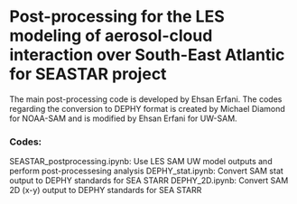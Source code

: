 # Post-processing for the LES modeling of aerosol-cloud interaction over South-East Atlantic for SEASTAR project
The main post-processing code is developed by Ehsan Erfani.
The codes regarding the conversion to DEPHY format is created by Michael Diamond for NOAA-SAM and is modified by Ehsan Erfani for UW-SAM.

### Codes:
SEASTAR_postprocessing.ipynb: Use LES SAM UW model outputs and perform post-processesing analysis
DEPHY_stat.ipynb: Convert SAM stat output to DEPHY standards for SEA STARR
DEPHY_2D.ipynb:   Convert SAM 2D (x-y) output to DEPHY standards for SEA STARR
